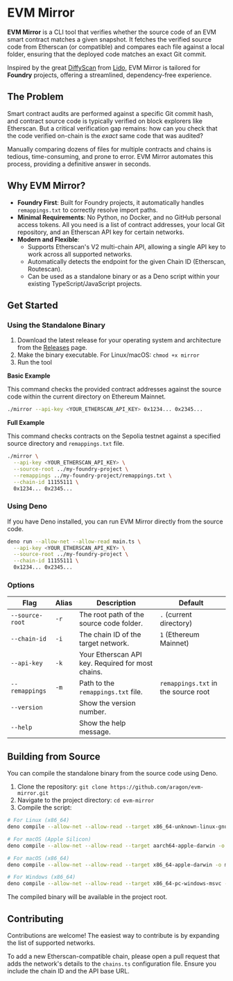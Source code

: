 # EVM Mirror

**EVM Mirror** is a CLI tool that verifies whether the source code of an EVM smart contract matches a given snapshot. It fetches the verified source code from Etherscan (or compatible) and compares each file against a local folder, ensuring that the deployed code matches an exact Git commit.

Inspired by the great [DiffyScan](https://github.com/lidofinance/diffyscan) from [Lido](https://lido.fi/ethereum), EVM Mirror is tailored for **Foundry** projects, offering a streamlined, dependency-free experience.

## The Problem

Smart contract audits are performed against a specific Git commit hash, and contract source code is typically verified on block explorers like Etherscan. But a critical verification gap remains: how can you check that the code verified on-chain is the *exact* same code that was audited?

Manually comparing dozens of files for multiple contracts and chains is tedious, time-consuming, and prone to error. EVM Mirror automates this process, providing a definitive answer in seconds.

## Why EVM Mirror?

- **Foundry First**: Built for Foundry projects, it automatically handles `remappings.txt` to correctly resolve import paths.
- **Minimal Requirements**: No Python, no Docker, and no GitHub personal access tokens. All you need is a list of contract addresses, your local Git repository, and an Etherscan API key for certain networks.
- **Modern and Flexible**:
  - Supports Etherscan's V2 multi-chain API, allowing a single API key to work across all supported networks.
  - Automatically detects the endpoint for the given Chain ID (Etherscan, Routescan).
  - Can be used as a standalone binary or as a Deno script within your existing TypeScript/JavaScript projects.

## Get Started

### Using the Standalone Binary

1.  Download the latest release for your operating system and architecture from the [Releases](https://github.com/aragon/evm-mirror/releases) page.
2.  Make the binary executable. For Linux/macOS:
    `chmod +x mirror`
3.  Run the tool

**Basic Example**

This command checks the provided contract addresses against the source code within the current directory on Ethereum Mainnet.

```sh
./mirror --api-key <YOUR_ETHERSCAN_API_KEY> 0x1234... 0x2345...
```

**Full Example**

This command checks contracts on the Sepolia testnet against a specified source directory and `remappings.txt` file.

```sh
./mirror \
  --api-key <YOUR_ETHERSCAN_API_KEY> \
  --source-root ../my-foundry-project \
  --remappings ../my-foundry-project/remappings.txt \
  --chain-id 11155111 \
  0x1234... 0x2345...
```

### Using Deno

If you have Deno installed, you can run EVM Mirror directly from the source code.

```sh
deno run --allow-net --allow-read main.ts \
  --api-key <YOUR_ETHERSCAN_API_KEY> \
  --source-root ../my-foundry-project \
  --chain-id 11155111 \
  0x1234... 0x2345...
```

### Options

| Flag | Alias | Description | Default |
| --- | --- | --- | --- |
| `--source-root` | `-r` | The root path of the source code folder. | `.` (current directory) |
| `--chain-id` | `-i` | The chain ID of the target network. | `1` (Ethereum Mainnet) |
| `--api-key` | `-k` | Your Etherscan API key. Required for most chains. | `     ` |
| `--remappings` | `-m` | Path to the `remappings.txt` file. | `remappings.txt` in the source root |
| `--version` | | Show the version number. | |
| `--help` | | Show the help message. | |

## Building from Source

You can compile the standalone binary from the source code using Deno.

1.  Clone the repository:
    `git clone https://github.com/aragon/evm-mirror.git`
2.  Navigate to the project directory:
    `cd evm-mirror`
3.  Compile the script:

```sh
# For Linux (x86_64)
deno compile --allow-net --allow-read --target x86_64-unknown-linux-gnu -o mirror main.ts

# For macOS (Apple Silicon)
deno compile --allow-net --allow-read --target aarch64-apple-darwin -o mirror main.ts

# For macOS (x86_64)
deno compile --allow-net --allow-read --target x86_64-apple-darwin -o mirror main.ts

# For Windows (x86_64)
deno compile --allow-net --allow-read --target x86_64-pc-windows-msvc -o mirror.exe main.ts
```

The compiled binary will be available in the project root.

## Contributing

Contributions are welcome! The easiest way to contribute is by expanding the list of supported networks.

To add a new Etherscan-compatible chain, please open a pull request that adds the network's details to the `chains.ts` configuration file. Ensure you include the chain ID and the API base URL.
